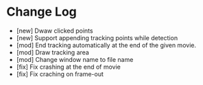 Change Log
==========

- [new] Dwaw clicked points
- [new] Support appending tracking points while detection
- [mod] End tracking automatically at the end of the given movie.
- [mod] Draw tracking area
- [mod] Change window name to file name
- [fix] Fix crashing at the end of movie
- [fix] Fix craching on frame-out
